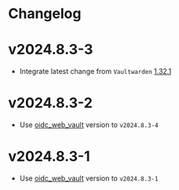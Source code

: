 # Changelog

# v2024.8.3-3

- Integrate latest change from `Vaultwarden` [1.32.1](https://github.com/dani-garcia/vaultwarden/discussions/5036#discussioncomment-10838594)

# v2024.8.3-2

- Use [oidc_web_vault](https://github.com/Timshel/oidc_web_vault) version to `v2024.8.3-4`

# v2024.8.3-1

- Use [oidc_web_vault](https://github.com/Timshel/oidc_web_vault) version to `v2024.8.3-1`

